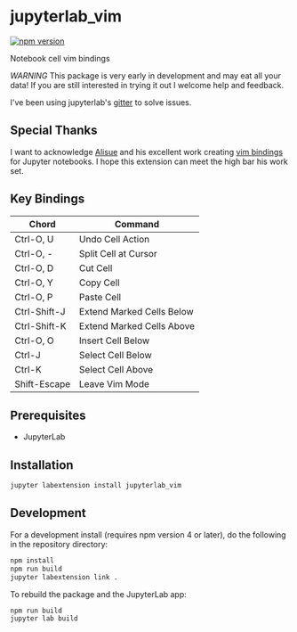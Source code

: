 # jupyterlab_vim

[![npm version](https://badge.fury.io/js/jupyterlab_vim.svg)](https://www.npmjs.com/package/jupyterlab_vim)

Notebook cell vim bindings

*WARNING* This package is very early in development and may eat all your data!
If you are still interested in trying it out I welcome help and feedback.

I've been using jupyterlab's [gitter](https://gitter.im/jupyterlab/jupyterlab) to solve issues.

## Special Thanks

I want to acknowledge [Alisue](https://github.com/lambdalisue) and his excellent work creating [vim bindings](https://github.com/lambdalisue/jupyter-vim-binding) for Jupyter notebooks.
I hope this extension can meet the high bar his work set.

## Key Bindings

| Chord        | Command                   |
| -----        | -------                   |
| Ctrl-O, U    | Undo Cell Action          |
| Ctrl-O, -    | Split Cell at Cursor      |
| Ctrl-O, D    | Cut Cell                  |
| Ctrl-O, Y    | Copy Cell                 |
| Ctrl-O, P    | Paste Cell                |
| Ctrl-Shift-J | Extend Marked Cells Below |
| Ctrl-Shift-K | Extend Marked Cells Above |
| Ctrl-O, O    | Insert Cell Below         |
| Ctrl-J       | Select Cell Below         |
| Ctrl-K       | Select Cell Above         |
| Shift-Escape | Leave Vim Mode            |

## Prerequisites

* JupyterLab

## Installation

```bash
jupyter labextension install jupyterlab_vim
```

## Development

For a development install (requires npm version 4 or later), do the following in the repository directory:

```bash
npm install
npm run build
jupyter labextension link .
```

To rebuild the package and the JupyterLab app:

```bash
npm run build
jupyter lab build
```
